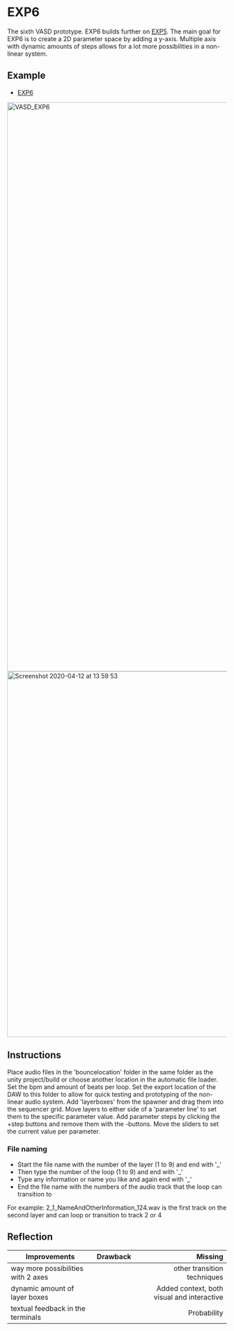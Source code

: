 # EXP6
The sixth VASD prototype. EXP6 builds further on [EXP5](https://github.com/StijndeK/VASD/tree/master/VASD_EXP5). The main goal for EXP6 is to create a 2D parameter space by adding a y-axis. Multiple axis with dynamic amounts of steps allows for a lot more possibilities in a non-linear system.

## Example
- [EXP6](https://streamable.com/uvkjxm)
<img width="1306" alt="VASD_EXP6" src="https://user-images.githubusercontent.com/31696336/79067862-d3f88280-7cc2-11ea-83de-1272f8238e1e.png">
<img width="839" alt="Screenshot 2020-04-12 at 13 59 53" src="https://user-images.githubusercontent.com/31696336/79068269-e88a4a00-7cc5-11ea-9756-c69a71d197a1.png">

## Instructions
Place audio files in the 'bouncelocation' folder in the same folder as the unity project/build or choose another location in the automatic file loader. Set the bpm and amount of beats per loop. Set the export location of the DAW to this folder to allow for quick testing and prototyping of the non-linear audio system. Add 'layerboxes' from the spawner and drag them into the sequencer grid. Move layers to either side of a 'parameter line' to set them to the specific parameter value. Add parameter steps by clicking the +step buttons and remove them with the -buttons. Move the sliders to set the current value per parameter.

### File naming
- Start the file name with the number of the layer (1 to 9) and end with '_'
- Then type the number of the loop (1 to 9) and end with '_'
- Type any information or name you like and again end with '_'
- End the file name with the numbers of the audio track that the loop can transition to

For example:
2_1_NameAndOtherInformation_124.wav
is the first track on the second layer and can loop or transition to track 2 or 4
 
## Reflection
| Improvements    | Drawback       | Missing  |
| ------------- |:-------------:| -----:|
| way more possibilities with 2 axes | | other transition techniques |
| dynamic amount of layer boxes | | Added context, both visual and interactive |
| textual feedback in the terminals | | Probability |

